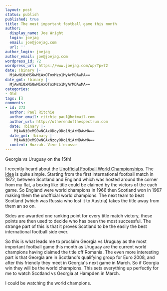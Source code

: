 ```yaml
---
layout: post
status: publish
published: true
title: The most important football game this month
author:
  display_name: Joe Wright
  login: joejag
  email: joe@joejag.com
  url: ''
author_login: joejag
author_email: joe@joejag.com
wordpress_id: 72
wordpress_url: https://www.joejag.com/wp/?p=72
date: !binary |-
  MjAwNi0xMS0wMiAxOToxMzo1MyArMDAwMA==
date_gmt: !binary |-
  MjAwNi0xMS0wMiAxOToxMzo1MyArMDAwMA==
categories:
- Old
tags: []
comments:
- id: 273
  author: Paul Ritchie
  author_email: ritchie_paul@hotmail.com
  author_url: http://otherendofthespectrum.com
  date: !binary |-
    MjAwNi0xMS0wNCAxODoyODo1NiArMDAwMA==
  date_gmt: !binary |-
    MjAwNi0xMS0wNCAxNzoyODo1NiArMDAwMA==
  content: Huzzah. Vive L'ecosse
---
```

<p>Georgia vs Uruguay on the 15th!</p>
<p>I recently heard about the <a href="http://www.ufwc.co.uk/">Unofficial Football World Championships</a>.  The <a href="http://www.ufwc.co.uk/about.html">idea</a> is quite simple.  Starting from the first international football match in 1872, between Scotland and England which was hosted around the corner from my flat, a boxing like title could be claimed by the victors of the each game.  So England were world champions in 1966 then Scotland won in 1967 making them the unofficial world champions.  The next team to beat Scotland (which was Russia who lost it to Austria) takes the title away from them an so on.</p>
<p>Sides are awarded one ranking point for every title match victory, these points are then used to decide who has been the most successful.  The strange part of this is that it proves Scotland to be the easily the best international football side ever.</p>
<p>So this is what leads me to proclaim Georgia vs Uruguay as the most important football game this month as Uruguay are the current world champions having claimed the title off Romania.  The even more interesting part is that Georgia are in Scotland's qualifying group for Euro 2008, and after this friendly they meet in Georgia's next game in March.  So if Georgia win they will be the world champions.  This sets everything up perfectly for me to watch Scotland vs Georgia at Hampden in March.</p>
<p>I could be watching the world champions.</p>

